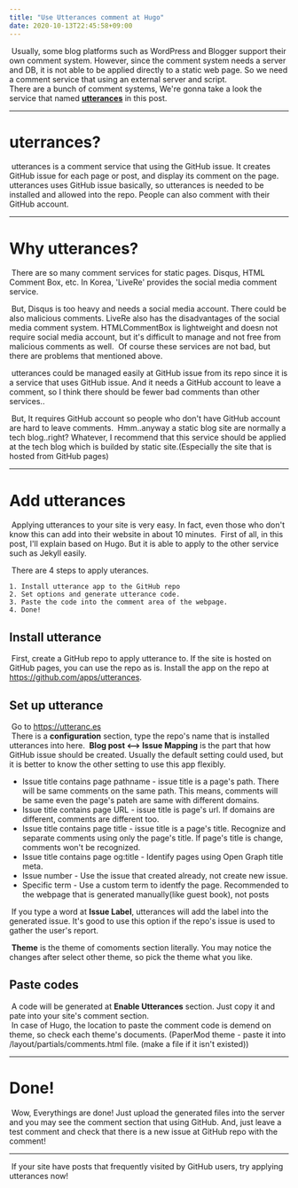 ```yaml
---
title: "Use Utterances comment at Hugo"
date: 2020-10-13T22:45:58+09:00
---
```


&nbsp;Usually, some blog platforms such as WordPress and Blogger support their own comment system. However, since the comment system needs a server and DB, it is not able to be applied directly to a static web page. So we need a comment service that using an external server and script.  
There are a bunch of comment systems, We're gonna take a look the service that named **[utterances](https://utteranc.es)** in this post.

---
# uterrances?
&nbsp;utterances is a comment service that using the GitHub issue. It creates GitHub issue for each page or post, and display its comment on the page. utterances uses GitHub issue basically, so utterances is needed to be installed and allowed into the repo. People can also comment with their GitHub account.

---
# Why utterances?
&nbsp;There are so many comment services for static pages. Disqus, HTML Comment Box, etc. In Korea, 'LiveRe' provides the social media comment service.

&nbsp;But, Disqus is too heavy and needs a social media account. There could be also malicious comments. LiveRe also has the disadvantages of the social media comment system. HTMLCommentBox is lightweight and doesn not require social media account, but it's difficult to manage and not free from malicious comments as well.
&nbsp;Of course these services are not bad, but there are problems that mentioned above.

&nbsp;utterances could be managed easily at GitHub issue from its repo since it is a service that uses GitHub issue. And it needs a GitHub account to leave a comment, so I think there should be fewer bad comments than other services..

&nbsp;But, It requires GitHub account so people who don't have GitHub account are hard to leave comments.
&nbsp;Hmm..anyway a static blog site are normally a tech blog..right? Whatever, I recommend that this service should be applied at the tech blog which is builded by static site.(Especially the site that is hosted from GitHub pages)
   
---
# Add utterances
&nbsp;Applying utterances to your site is very easy. In fact, even those who don't know this can add into their website in about 10 minutes.
&nbsp;First of all, in this post, I'll explain based on Hugo. But it is able to apply to the other service such as Jekyll easily.

&nbsp;There are 4 steps to apply uterances.

    1. Install utterance app to the GitHub repo
    2. Set options and generate utterance code.
    3. Paste the code into the comment area of the webpage.
    4. Done!

## Install utterance
&nbsp;First, create a GitHub repo to apply utterance to. If the site is hosted on GitHub pages, you can use the repo as is.
Install the app on the repo at https://github.com/apps/utterances.

## Set up utterance
&nbsp;Go to https://utteranc.es   
&nbsp;There is a **configuration** section, type the repo's name that is installed utterances into here.
&nbsp;**Blog post <--> Issue Mapping** is the part that how GitHub issue should be created. Usually the default setting could used, but it is better to know the other setting to use this app flexibly.

- Issue title contains page pathname - issue title is a page's path. There will be same comments on the same path. This means, comments will be same even the page's pateh are same with different domains.
- Issue title contains page URL - issue title is page's url. If domains are different, comments are different too.
- Issue title contains page title - issue title is a page's title. Recognize and separate comments using only the page's title. If page's title is change, comments won't be recognized.
- Issue title contains page og:title - Identify pages using Open Graph title meta.
- Issue number - Use the issue that created already, not create new issue.
- Specific term - Use a custom term to identfy the page. Recommended to the webpage that is generated manually(like guest book), not posts

&nbsp;If you type a word at **Issue Label**, utterances will add the label into the generated issue. It's good to use this option if the repo's issue is used to gather the user's report.  

&nbsp;**Theme** is the theme of comoments section literally. You may notice the changes after select other theme, so pick the theme what you like.  

## Paste codes
&nbsp;A code will be generated at **Enable Utterances** section. Just copy it and pate into your site's comment section.  
&nbsp;In case of Hugo, the location to paste the comment code is demend on theme, so check each theme's documents. (PaperMod theme - paste it into /layout/partials/comments.html file. (make a file if it isn't existed))

---
# Done!
&nbsp;Wow, Everythings are done! Just upload the generated files into the server and you may see the comment section that using GitHub. And, just leave a test comment and check that there is a new issue at GitHub repo with the comment!

---
&nbsp;If your site have posts that frequently visited by GitHub users, try applying utterances now!